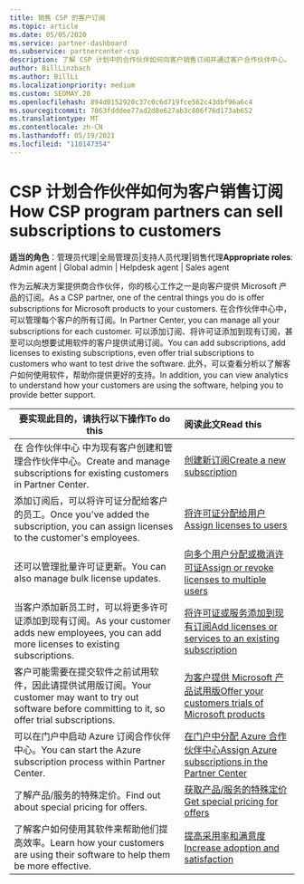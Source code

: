 ```yaml
---
title: 销售 CSP 的客户订阅
ms.topic: article
ms.date: 05/05/2020
ms.service: partner-dashboard
ms.subservice: partnercenter-csp
description: 了解 CSP 计划中的合作伙伴如何向客户销售订阅并通过客户合作伙伴中心。
author: BillLinzbach
ms.author: BillLi
ms.localizationpriority: medium
ms.custom: SEOMAY.20
ms.openlocfilehash: 894d0152920c37c0c6d719fce562c43dbf96a6c4
ms.sourcegitcommit: 7063fdddee77ad2d8e627ab3c806f76d173ab652
ms.translationtype: MT
ms.contentlocale: zh-CN
ms.lasthandoff: 05/19/2021
ms.locfileid: "110147354"
---
```

# <a name="how-csp-program-partners-can-sell-subscriptions-to-customers"></a><span data-ttu-id="5eed7-103">CSP 计划合作伙伴如何为客户销售订阅</span><span class="sxs-lookup"><span data-stu-id="5eed7-103">How CSP program partners can sell subscriptions to customers</span></span>

<span data-ttu-id="5eed7-104">**适当的角色**：管理员代理|全局管理员|支持人员代理|销售代理</span><span class="sxs-lookup"><span data-stu-id="5eed7-104">**Appropriate roles**: Admin agent | Global admin | Helpdesk agent | Sales agent</span></span>

<span data-ttu-id="5eed7-105">作为云解决方案提供商合作伙伴，你的核心工作之一是向客户提供 Microsoft 产品的订阅。</span><span class="sxs-lookup"><span data-stu-id="5eed7-105">As a CSP partner, one of the central things you do is offer subscriptions for Microsoft products to your customers.</span></span> <span data-ttu-id="5eed7-106">在合作伙伴中心中，可以管理每个客户的所有订阅。</span><span class="sxs-lookup"><span data-stu-id="5eed7-106">In Partner Center, you can manage all your subscriptions for each customer.</span></span> <span data-ttu-id="5eed7-107">可以添加订阅、将许可证添加到现有订阅，甚至可以向想要试用软件的客户提供试用订阅。</span><span class="sxs-lookup"><span data-stu-id="5eed7-107">You can add subscriptions, add licenses to existing subscriptions, even offer trial subscriptions to customers who want to test drive the software.</span></span> <span data-ttu-id="5eed7-108">此外，可以查看分析以了解客户如何使用软件，帮助你提供更好的支持。</span><span class="sxs-lookup"><span data-stu-id="5eed7-108">In addition, you can view analytics to understand how your customers are using the software, helping you to provide better support.</span></span>

|<span data-ttu-id="5eed7-109">**要实现此目的，请执行以下操作**</span><span class="sxs-lookup"><span data-stu-id="5eed7-109">**To do this**</span></span>   |<span data-ttu-id="5eed7-110">**阅读此文**</span><span class="sxs-lookup"><span data-stu-id="5eed7-110">**Read this**</span></span>   |
|----------------------|:----------------------|
|<span data-ttu-id="5eed7-111">在 合作伙伴中心 中为现有客户创建和管理合作伙伴中心。</span><span class="sxs-lookup"><span data-stu-id="5eed7-111">Create and manage subscriptions for existing customers in Partner Center.</span></span>|[<span data-ttu-id="5eed7-112">创建新订阅</span><span class="sxs-lookup"><span data-stu-id="5eed7-112">Create a new subscription</span></span>](create-a-new-subscription.md)|
|<span data-ttu-id="5eed7-113">添加订阅后，可以将许可证分配给客户的员工。</span><span class="sxs-lookup"><span data-stu-id="5eed7-113">Once you've added the subscription, you can assign licenses to the customer's employees.</span></span>  |[<span data-ttu-id="5eed7-114">将许可证分配给用户</span><span class="sxs-lookup"><span data-stu-id="5eed7-114">Assign licenses to users</span></span>](assign-licenses-to-users.md)|
|<span data-ttu-id="5eed7-115">还可以管理批量许可证更新。</span><span class="sxs-lookup"><span data-stu-id="5eed7-115">You can also manage bulk license updates.</span></span>   |[<span data-ttu-id="5eed7-116">向多个用户分配或撤消许可证</span><span class="sxs-lookup"><span data-stu-id="5eed7-116">Assign or revoke licenses to multiple users</span></span>](bulk-license-provisioning-for-multiple-users.md)|
|<span data-ttu-id="5eed7-117">当客户添加新员工时，可以将更多许可证添加到现有订阅。</span><span class="sxs-lookup"><span data-stu-id="5eed7-117">As your customer adds new employees, you can add more licenses to existing subscriptions.</span></span>   |[<span data-ttu-id="5eed7-118">将许可证或服务添加到现有订阅</span><span class="sxs-lookup"><span data-stu-id="5eed7-118">Add licenses or services to an existing subscription</span></span>](add-licenses-or-services-to-an-existing-subscription.md)|
|<span data-ttu-id="5eed7-119">客户可能需要在提交软件之前试用软件，因此请提供试用版订阅。</span><span class="sxs-lookup"><span data-stu-id="5eed7-119">Your customer may want to try out software before committing to it, so offer trial subscriptions.</span></span>    |[<span data-ttu-id="5eed7-120">为客户提供 Microsoft 产品试用版</span><span class="sxs-lookup"><span data-stu-id="5eed7-120">Offer your customers trials of Microsoft products</span></span>](offer-your-customers-trials-of-microsoft-products.md)|
|<span data-ttu-id="5eed7-121">可以在门户中启动 Azure 订阅合作伙伴中心。</span><span class="sxs-lookup"><span data-stu-id="5eed7-121">You can start the Azure subscription process within Partner Center.</span></span>   |[<span data-ttu-id="5eed7-122">在门户中分配 Azure 合作伙伴中心</span><span class="sxs-lookup"><span data-stu-id="5eed7-122">Assign Azure subscriptions in the Partner Center</span></span>](assign-azure-subscriptions.md)|
|<span data-ttu-id="5eed7-123">了解产品/服务的特殊定价。</span><span class="sxs-lookup"><span data-stu-id="5eed7-123">Find out about special pricing for offers.</span></span>   |[<span data-ttu-id="5eed7-124">获取产品/服务的特殊定价</span><span class="sxs-lookup"><span data-stu-id="5eed7-124">Get special pricing for offers</span></span>](get-special-pricing-for-offers.md)|
|<span data-ttu-id="5eed7-125">了解客户如何使用其软件来帮助他们提高效率。</span><span class="sxs-lookup"><span data-stu-id="5eed7-125">Learn how your customers are using their software to help them be more effective.</span></span>   | [<span data-ttu-id="5eed7-126">提高采用率和满意度</span><span class="sxs-lookup"><span data-stu-id="5eed7-126">Increase adoption and satisfaction</span></span>](increasing-adoption-and-satisfaction.md)   |
